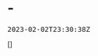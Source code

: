 <!DOCTYPE html>
<html lang="en" data-theme="light">
<head>
    <meta charset="UTF-8">
    <meta http-equiv="X-UA-Compatible" content="IE=edge">
    <meta name="viewport" content="width=1024px, initial-scale=1.0">
    <title> - </title>
    <link rel="stylesheet" href="https://unpkg.com/@picocss/pico@1.*/css/pico.min.css">
    
    
</head>
<body>
    
<h1> - </h1>

<pre>
2023-02-02T23:30:38Z
</pre>

[]
<ul>
    
</ul>

</body>
</html>